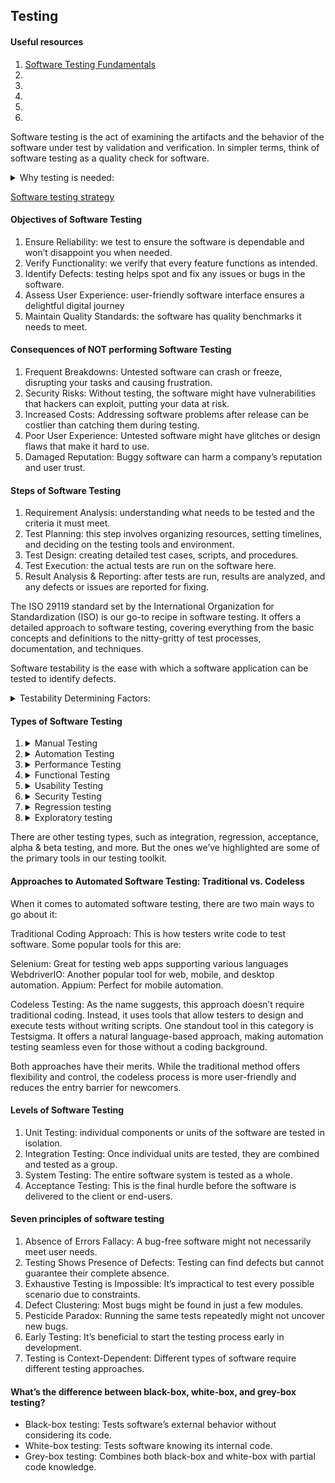 ## Testing

#### Useful resources

1. [Software Testing Fundamentals](https://testsigma.com/blog/fundamentals-of-software-testing/)
2. []()
3. []()
4. []()
5. []()
6. []()

Software testing is the act of examining the artifacts and the behavior of the software under test by validation and verification.
In simpler terms, think of software testing as a quality check for software.

<details><summary>Why testing is needed:</summary>
  1. Quality Check. it’s about ensuring it works perfectly every time you use it.
  2. Happy Users. Remember the last time an app crashed on you? Annoying, right? Testing aims to prevent such frustrations.
  3. Saving Money. Finding and fixing software issues early on is more cost-effective. More about the cost implications of errors in our guide on common [software testing mistakes](https://testsigma.com/blog/common-software-testing-mistakes-beginners-make-how-to-avoid/) beginners make and how to avoid them.
  4. Staying Safe. You wouldn’t want software with security risks. Testing helps keep things safe and secure.
  5. Good Reputation. When things work smoothly, it builds trust. And trust is everything in the digital world.
  6. Staying Updated. To understand its current landscape and anticipate future challenges, staying updated with the latest trends is essential. Check out the [top software testing](https://testsigma.com/blog/top-software-testing-trends-to-look-out-for-in-2022/) trends to get a glimpse of what’s shaping the future of testing.
</details>

[Software testing strategy](https://testsigma.com/blog/software-testing-strategy/)

#### Objectives of Software Testing

1. Ensure Reliability: we test to ensure the software is dependable and won’t disappoint you when needed.
2. Verify Functionality: we verify that every feature functions as intended.
3. Identify Defects: testing helps spot and fix any issues or bugs in the software.
4. Assess User Experience: user-friendly software interface ensures a delightful digital journey
5. Maintain Quality Standards: the software has quality benchmarks it needs to meet.

#### Consequences of NOT performing Software Testing

1. Frequent Breakdowns: Untested software can crash or freeze, disrupting your tasks and causing frustration.
2. Security Risks: Without testing, the software might have vulnerabilities that hackers can exploit, putting your data at risk.
3. Increased Costs: Addressing software problems after release can be costlier than catching them during testing.
4. Poor User Experience: Untested software might have glitches or design flaws that make it hard to use.
5. Damaged Reputation: Buggy software can harm a company’s reputation and user trust.

#### Steps of Software Testing

1. Requirement Analysis: understanding what needs to be tested and the criteria it must meet.
2. Test Planning: this step involves organizing resources, setting timelines, and deciding on the testing tools and environment.
3. Test Design: creating detailed test cases, scripts, and procedures.
4. Test Execution: the actual tests are run on the software here.
5. Result Analysis & Reporting: after tests are run, results are analyzed, and any defects or issues are reported for fixing.

The ISO 29119 standard set by the International Organization for Standardization (ISO) is our go-to recipe in software testing. It offers a detailed approach to software testing, covering everything from the basic concepts and definitions to the nitty-gritty of test processes, documentation, and techniques.

Software testability is the ease with which a software application can be tested to identify defects.

<details><summary>Testability Determining Factors:</summary>
1. Control: How easily can testers control the software’s operating conditions?
2. Observability: Can testers observe the outcomes of their tests?
3. Stability: Does the software behave consistently under the same conditions?
4. Complexity: Is the software’s structure and logic simple or intricate?
5. Documentation: Is there clear documentation available to guide the testing process?
</details>

#### Types of Software Testing

1. <details><summary>Manual Testing</summary>
   This is all about testers rolling up their sleeves and checking the software manually without any automation tools.
   </details>
2. <details><summary>Automation Testing</summary>
      Automation is essential in today’s fast-paced development cycles
   </details>
3. <details><summary>Performance Testing</summary>
      This tests how fast your software can run and how much load it can handle.
   </details>
4. <details><summary>Functional Testing</summary>
      Does the software do what it’s supposed to? This type checks if every function of the software works as intended.
   </details>
5. <details><summary>Usability Testing</summary>
      Is the software easy and intuitive to use? This type ensures that the user experience is up to the mark.
   </details>
6. <details><summary>Security Testing</summary>
      This ensures no intruders can break into our software fortress, keeping user data safe and secure.
   </details>
7. <details><summary>Regression testing</summary>
      checks that recent code changes haven’t negatively affected existing features. It ensures new changes have kept existing functionality intact.
   </details>
8. <details><summary>Exploratory testing</summary>
      is an unscripted testing approach. Testers explore the application without predefined tests, discovering defects through a learn-as-you-go method.
   </details>

There are other testing types, such as integration, regression, acceptance, alpha & beta testing, and more. But the ones we’ve highlighted are some of the primary tools in our testing toolkit.

#### Approaches to Automated Software Testing: Traditional vs. Codeless

When it comes to automated software testing, there are two main ways to go about it:

Traditional Coding Approach: This is how testers write code to test software. Some popular tools for this are:

Selenium: Great for testing web apps supporting various languages
WebdriverIO: Another popular tool for web, mobile, and desktop automation.
Appium: Perfect for mobile automation.

Codeless Testing: As the name suggests, this approach doesn’t require traditional coding. Instead, it uses tools that allow testers to design and execute tests without writing scripts. One standout tool in this category is Testsigma. It offers a natural language-based approach, making automation testing seamless even for those without a coding background.

Both approaches have their merits. While the traditional method offers flexibility and control, the codeless process is more user-friendly and reduces the entry barrier for newcomers.

#### Levels of Software Testing

1. Unit Testing: individual components or units of the software are tested in isolation.
2. Integration Testing: Once individual units are tested, they are combined and tested as a group.
3. System Testing: The entire software system is tested as a whole.
4. Acceptance Testing: This is the final hurdle before the software is delivered to the client or end-users.

#### Seven principles of software testing

1. Absence of Errors Fallacy: A bug-free software might not necessarily meet user needs.
2. Testing Shows Presence of Defects: Testing can find defects but cannot guarantee their complete absence.
3. Exhaustive Testing is Impossible: It’s impractical to test every possible scenario due to constraints.
4. Defect Clustering: Most bugs might be found in just a few modules.
5. Pesticide Paradox: Running the same tests repeatedly might not uncover new bugs.
6. Early Testing: It’s beneficial to start the testing process early in development.
7. Testing is Context-Dependent: Different types of software require different testing approaches.

#### What’s the difference between black-box, white-box, and grey-box testing?

- Black-box testing: Tests software’s external behavior without considering its code.
- White-box testing: Tests software knowing its internal code.
- Grey-box testing: Combines both black-box and white-box with partial code knowledge.
